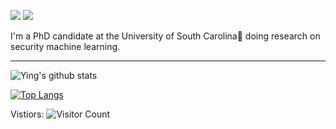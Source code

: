 [![](https://img.shields.io/badge/🌐website-gray?&style=for-the-badge)](http://meng2010.github.io/)
[![](https://img.shields.io/badge/googlescholar-%234285F4.svg?&style=for-the-badge&logo=google-scholar&logoColor=white)](https://scholar.google.com/citations?user=nn2pHGcAAAAJ&hl=en)

I'm a PhD candidate at the University of South Carolina:palm_tree: doing research on security machine learning.

---
<!--![Ying's github stats](https://github-readme-stats.vercel.app/api?username=meng2010&orgs=softsys4ai,csce585-mlsystems&count_private=true&show_icons=true&theme=chartreuse-dark)-->
![Ying's github stats](https://github-readme-stats.vercel.app/api?username=meng2010&count_private=true&show_icons=true&theme=chartreuse-dark)
<!-- [![Top Langs](https://github-readme-stats.vercel.app/api/top-langs/?username=meng2010&orgs=softsys4ai,csce585-mlsystems&count_private=true&theme=chartreuse-dark)](https://github.com/meng2010/github-readme-stats) -->
[![Top Langs](https://github-readme-stats.vercel.app/api/top-langs/?username=meng2010&count_private=true&theme=chartreuse-dark)](https://github.com/meng2010/github-readme-stats)

Vistiors: ![Visitor Count](https://profile-counter.glitch.me/meng2010/count.svg)

<!--
<a href="https://github.com/meng2010/lustre">
  <img align="center" src="https://github-readme-stats.vercel.app/api/pin/?username=meng2010&repo=lustre&theme=chartreuse-dark" />
</a>
<a href="https://github.com/softsys4ai/athena">
  <img align="center" src="https://github-readme-stats.vercel.app/api/pin/?username=softsys4ai&repo=athena&theme=chartreuse-dark" />
</a>
<a href="https://github.com/csce585-mlsystems/project-athena">
  <img align="center" src="https://github-readme-stats.vercel.app/api/pin/?username=csce585-mlsystems&repo=project-athena&theme=chartreuse-dark" />
</a>
-->
